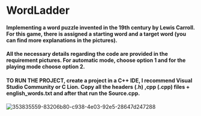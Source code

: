 # WordLadder
#### Implementing a word puzzle invented in the 19th century by Lewis Carroll. For this game, there is assigned a starting word and a target word (you can find more explanations in the pictures).
#### All the necessary details regarding the code are provided in the requirement pictures. For automatic mode, choose option 1 and for the playing mode choose option 2.
#### TO RUN THE PROJECT, create a project in a C++ IDE, I recommend Visual Studio Community or C Lion. Copy all the headers (.h) ,cpp (.cpp) files + english_words.txt and after that run the Source.cpp.

![353835559-83206b80-c938-4e03-92e5-28647d247288](https://github.com/user-attachments/assets/ef5a23a1-9a75-43d6-812c-63f402362e9d)
